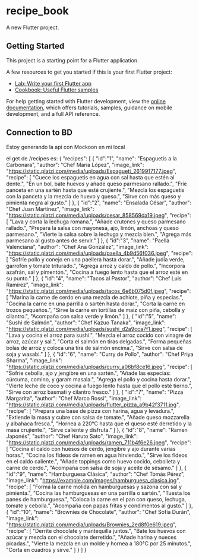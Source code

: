 # recipe_book

A new Flutter project.

## Getting Started

This project is a starting point for a Flutter application.

A few resources to get you started if this is your first Flutter project:

- [Lab: Write your first Flutter app](https://docs.flutter.dev/get-started/codelab)
- [Cookbook: Useful Flutter samples](https://docs.flutter.dev/cookbook)

For help getting started with Flutter development, view the
[online documentation](https://docs.flutter.dev/), which offers tutorials,
samples, guidance on mobile development, and a full API reference.

## Connection to BD
Estoy generando la api con Mockoon en mi local

el get de /recipes es:
{
  "recipes": [
    { 
      "id":"1",
      "name": "Espaguetis a la Carbonara",
      "author": "Chef María López",
      "image_link": "https://static.platzi.com/media/uploads/Espagueti_2619917177.jpeg",
      "recipe": [
        "Cuece los espaguetis en agua con sal hasta que estén al dente.",
        "En un bol, bate huevos y añade queso parmesano rallado.",
        "Fríe panceta en una sartén hasta que esté crujiente.",
        "Mezcla los espaguetis con la panceta y la mezcla de huevo y queso.",
        "Sirve con más queso y pimienta negra al gusto."
      ]
    },
    {
      "id":"2",
      "name": "Ensalada César",
      "author": "Chef Juan Martínez",
      "image_link": "https://static.platzi.com/media/uploads/cesar_858569da19.jpeg",
      "recipe": [
        "Lava y corta la lechuga romana.",
        "Añade crutones y queso parmesano rallado.",
        "Prepara la salsa con mayonesa, ajo, limón, anchoas y queso parmesano.",
        "Vierte la salsa sobre la lechuga y mezcla bien.",
        "Agrega más parmesano al gusto antes de servir."
      ]
    },
    {
      "id":"3",
      "name": "Paella Valenciana",
      "author": "Chef Ana González",
      "image_link": "https://static.platzi.com/media/uploads/paella_4b9d56f036.jpeg",
      "recipe": [
        "Sofríe pollo y conejo en una paellera hasta dorar.",
        "Añade judía verde, garrofón y tomate triturado.",
        "Agrega arroz y caldo de pollo.",
        "Incorpora azafrán, sal y pimentón.",
        "Cocina a fuego lento hasta que el arroz esté en su punto."
      ]
    },
    {
      "id":"4",
      "name": "Tacos al Pastor",
      "author": "Chef Luis Ramírez",
      "image_link": "https://static.platzi.com/media/uploads/tacos_6e6b075d0f.jpeg",
      "recipe": [
        "Marina la carne de cerdo en una mezcla de achiote, piña y especias.",
        "Cocina la carne en una parrilla o sartén hasta dorar.",
        "Corta la carne en trozos pequeños.",
        "Sirve la carne en tortillas de maíz con piña, cebolla y cilantro.",
        "Acompaña con salsa verde y limón."
      ]
    },
    {
      "id":"5",
      "name": "Sushi de Salmón",
      "author": "Chef Kazuo Tanaka",
      "image_link": "https://static.platzi.com/media/uploads/sushi_d2a9cca7f1.jpeg",
      "recipe": [
        "Lava y cocina el arroz para sushi.",
        "Mezcla el arroz cocido con vinagre de arroz, azúcar y sal.",
        "Corta el salmón en tiras delgadas.",
        "Forma pequeñas bolas de arroz y coloca una tira de salmón encima.",
        "Sirve con salsa de soja y wasabi."
      ]
    },
    {
      "id":"6",
      "name": "Curry de Pollo",
      "author": "Chef Priya Sharma",
      "image_link": "https://static.platzi.com/media/uploads/curry_a06bf8ce16.jpeg",
      "recipe": [
        "Sofríe cebolla, ajo y jengibre en una sartén.",
        "Añade las especias: cúrcuma, comino, y garam masala.",
        "Agrega el pollo y cocina hasta dorar.",
        "Vierte leche de coco y cocina a fuego lento hasta que el pollo esté tierno.",
        "Sirve con arroz basmati y cilantro fresco."
      ]
    },
    {
      "id":"7",
      "name": "Pizza Margarita",
      "author": "Chef Marco Rossi",
      "image_link": "https://static.platzi.com/media/uploads/flutter_pizza_a9b42f3711.jpg",
      "recipe": [
        "Prepara una base de pizza con harina, agua y levadura.",
        "Extiende la masa y cubre con salsa de tomate.",
        "Añade queso mozzarella y albahaca fresca.",
        "Hornea a 220°C hasta que el queso esté derretido y la masa crujiente.",
        "Sirve caliente y disfruta."
      ]
    },
    {
      "id":"8",
      "name": "Ramen Japonés",
      "author": "Chef Haruto Sato",
      "image_link": "https://static.platzi.com/media/uploads/ramen_711b4f6e26.jpeg",
      "recipe": [
        "Cocina el caldo con huesos de cerdo, jengibre y ajo durante varias horas.",
        "Cocina los fideos de ramen en agua hirviendo.",
        "Sirve los fideos en el caldo caliente.",
        "Añade toppings como huevo cocido, cebolleta y carne de cerdo.",
        "Acompaña con salsa de soja y aceite de sésamo."
      ]
    },
    {
      "id":"9",
      "name": "Hamburguesa Clásica",
      "author": "Chef Tomás Pérez",
      "image_link": "https://example.com/images/hamburguesa_clasica.jpg",
      "recipe": [
        "Forma la carne molida en hamburguesas y sazona con sal y pimienta.",
        "Cocina las hamburguesas en una parrilla o sartén.",
        "Tuesta los panes de hamburguesa.",
        "Coloca la carne en el pan con queso, lechuga, tomate y cebolla.",
        "Acompaña con papas fritas y condimentos al gusto."
      ]
    },
    {
      "id":"10",
      "name": "Brownies de Chocolate",
      "author": "Chef Sofía Durán",
      "image_link": "https://static.platzi.com/media/uploads/Brownies_2ed8f0e619.jpeg",
      "recipe": [
        "Derrite chocolate y mantequilla juntos.",
        "Bate los huevos con azúcar y mezcla con el chocolate derretido.",
        "Añade harina y nueces picadas.",
        "Vierte la mezcla en un molde y hornea a 180°C por 25 minutos.",
        "Corta en cuadros y sirve."
      ]
    }
  ]
}